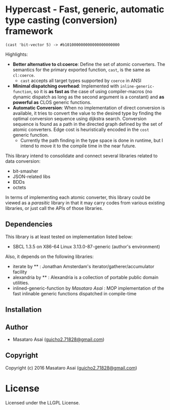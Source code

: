 
# Hypercast - Fast, generic, automatic type casting (conversion) framework

`(cast 'bit-vector 5) -> #b101000000000000000000000`

Highlights:

+ **Better alternative to cl:coerce**: Define the set of atomic converters. The semantics for the primary exported function, `cast`, is the same as `cl:coerce`.
    + `cast` accepts all target types supported by `coerce` in ANSI
+ **Minimal dispatching overhead**: Implemented with `inline-generic-function`, so it is **as fast as** the case of using compiler-macros (no dynamic dispatch as long as the second argument is a constant) and **as powerful as** CLOS generic functions.
+ **Automatic Conversion**: When no implementation of direct conversion is available, it tries to convert the value to the desired type by finding the optimal conversion sequence using dijkstra search. Conversion sequence is found as a path in the directed graph defined by the set of atomic converters. Edge cost is heuristically encoded in the `cost` generic function.
    + Currently the path finding in the type space is done in runtime, but I intend to move it to the compile time in the near future.

This library intend to consolidate and connect several libraries related to data conversion:

+ bit-smasher
+ JSON-related libs
+ BDDs
+ octets

In terms of implementing each atomic converter, this library could be viewed as a *parasitic* library in that it may carry codes from various existing libraries, or just call the APIs of those libraries.

## Dependencies
This library is at least tested on implementation listed below:

+ SBCL 1.3.5 on X86-64 Linux 3.13.0-87-generic (author's environment)

Also, it depends on the following libraries:

+ iterate by ** :
    Jonathan Amsterdam's iterator/gatherer/accumulator facility
+ alexandria by ** :
    Alexandria is a collection of portable public domain utilities.
+ inlined-generic-function by *Masataro Asai* :
    MOP implementation of the fast inlinable generic functions dispatched in compile-time

## Installation

## Author

* Masataro Asai (guicho2.71828@gmail.com)

## Copyright

Copyright (c) 2016 Masataro Asai (guicho2.71828@gmail.com)

# License

Licensed under the LLGPL License.


